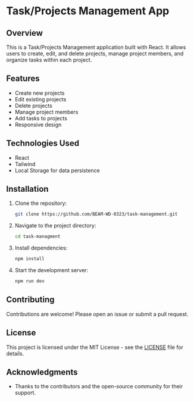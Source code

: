 # Task/Projects Management App

## Overview
This is a Task/Projects Management application built with React. It allows users to create, edit, and delete projects, manage project members, and organize tasks within each project.

## Features
- Create new projects
- Edit existing projects
- Delete projects
- Manage project members
- Add tasks to projects
- Responsive design

## Technologies Used
- React
- Tailwind
- Local Storage for data persistence

## Installation
1. Clone the repository:
   ```bash
   git clone https://github.com/BEAM-WD-0323/task-management.git
   ```
2. Navigate to the project directory:
   ```bash
   cd task-managment
   ```
3. Install dependencies:
   ```bash
   npm install
   ```
4. Start the development server:
   ```bash
   npm run dev
   ```


## Contributing
Contributions are welcome! Please open an issue or submit a pull request.

## License
This project is licensed under the MIT License - see the [LICENSE](LICENSE) file for details.

## Acknowledgments
- Thanks to the contributors and the open-source community for their support.
